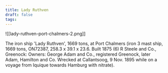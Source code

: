 ```yaml
---
title: Lady Ruthven
draft: false
tags:
---
```

![[lady-ruthven-port-chalmers-2.png]]

The iron ship 'Lady Ruthven', 1669 tons, at Port Chalmers (iron 3 mast ship, 1669 tons, ON72387, 258.3 x 39.1 x 23.6. Built 1875 (6) R Steele and Co., Greenock: Owners: George Adam and Co., registered Greenock, later Adam, Hamilton and Co. Wrecked at Callantsoog, 9 Nov. 1895 while on a voyage from Iquique towards Hamburg with nitrate).